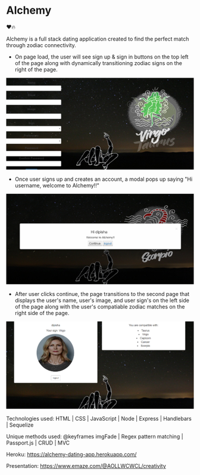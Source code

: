 # Alchemy

❤️🔥 

Alchemy is a full stack dating application created to find the perfect match through zodiac connectivity. 

* On page load, the user will see sign up & sign in buttons on the top left of the page along with dynamically transitioning zodiac signs on the right of the page.

![Alt text](https://raw.githubusercontent.com/dipisha03/alchemy/master/public/assets/img/index.png "Index")

* Once user signs up and creates an account, a modal pops up saying "Hi username, welcome to Alchemy!!" 

![Alt text](https://raw.githubusercontent.com/dipisha03/alchemy/master/public/assets/img/modal.png "Modal")

* After user clicks continue, the page transitions to the second page that displays the user's name, user's image, and user sign's on the left side of the page along with the user's compatiable zodiac matches on the right side of the page. 

![Alt text](https://raw.githubusercontent.com/dipisha03/alchemy/master/public/assets/img/second.png "Second")

Technologies used: HTML | CSS | JavaScript | Node | Express | Handlebars | Sequelize 

Unique methods used: @keyframes imgFade | Regex pattern matching | Passport.js | CRUD | MVC 

Heroku: https://alchemy-dating-app.herokuapp.com/

Presentation: https://www.emaze.com/@AOLLWCWCL/creativity


